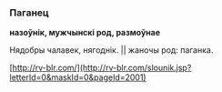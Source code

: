 ### Паганец
**назоўнік, мужчынскі род, размоўнае**

Нядобры чалавек, нягоднік. || жаночы род: паганка.

<a rel="author">[http://rv-blr.com/](http://rv-blr.com/slounik.jsp?letterId=0&maskId=0&pageId=2001)</a>
